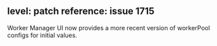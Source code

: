level: patch
reference: issue 1715
---
Worker Manager UI now provides a more recent version of workerPool configs for initial values.
